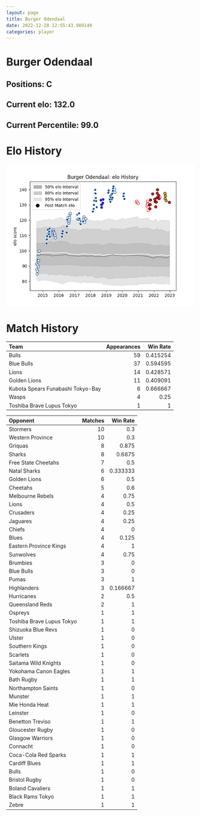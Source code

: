 ```yaml
---  
layout: page  
title: Burger Odendaal  
date: 2022-12-28 12:55:43.989149  
categories: player  
---
```

# Burger Odendaal

## Positions: C

## Current elo: 132.0

## Current Percentile: 99.0

# Elo History


![elo history](history_BurgerOdendaal.png)
# Match History


| Team                              |   Appearances |   Win Rate |
|:----------------------------------|--------------:|-----------:|
| Bulls                             |            59 |   0.415254 |
| Blue Bulls                        |            37 |   0.594595 |
| Lions                             |            14 |   0.428571 |
| Golden Lions                      |            11 |   0.409091 |
| Kubota Spears Funabashi Tokyo-Bay |             6 |   0.666667 |
| Wasps                             |             4 |   0.25     |
| Toshiba Brave Lupus Tokyo         |             1 |   1        |

| Opponent                  |   Matches |   Win Rate |
|:--------------------------|----------:|-----------:|
| Stormers                  |        10 |   0.3      |
| Western Province          |        10 |   0.3      |
| Griquas                   |         8 |   0.875    |
| Sharks                    |         8 |   0.6875   |
| Free State Cheetahs       |         7 |   0.5      |
| Natal Sharks              |         6 |   0.333333 |
| Golden Lions              |         6 |   0.5      |
| Cheetahs                  |         5 |   0.6      |
| Melbourne Rebels          |         4 |   0.75     |
| Lions                     |         4 |   0.5      |
| Crusaders                 |         4 |   0.25     |
| Jaguares                  |         4 |   0.25     |
| Chiefs                    |         4 |   0        |
| Blues                     |         4 |   0.125    |
| Eastern Province Kings    |         4 |   1        |
| Sunwolves                 |         4 |   0.75     |
| Brumbies                  |         3 |   0        |
| Blue Bulls                |         3 |   0        |
| Pumas                     |         3 |   1        |
| Highlanders               |         3 |   0.166667 |
| Hurricanes                |         2 |   0.5      |
| Queensland Reds           |         2 |   1        |
| Ospreys                   |         1 |   1        |
| Toshiba Brave Lupus Tokyo |         1 |   1        |
| Shizuoka Blue Revs        |         1 |   0        |
| Ulster                    |         1 |   0        |
| Southern Kings            |         1 |   0        |
| Scarlets                  |         1 |   0        |
| Saitama Wild Knights      |         1 |   0        |
| Yokohama Canon Eagles     |         1 |   1        |
| Bath Rugby                |         1 |   1        |
| Northampton Saints        |         1 |   0        |
| Munster                   |         1 |   1        |
| Mie Honda Heat            |         1 |   1        |
| Leinster                  |         1 |   0        |
| Benetton Treviso          |         1 |   1        |
| Gloucester Rugby          |         1 |   0        |
| Glasgow Warriors          |         1 |   0        |
| Connacht                  |         1 |   0        |
| Coca-Cola Red Sparks      |         1 |   1        |
| Cardiff Blues             |         1 |   1        |
| Bulls                     |         1 |   0        |
| Bristol Rugby             |         1 |   0        |
| Boland Cavaliers          |         1 |   1        |
| Black Rams Tokyo          |         1 |   1        |
| Zebre                     |         1 |   1        |
